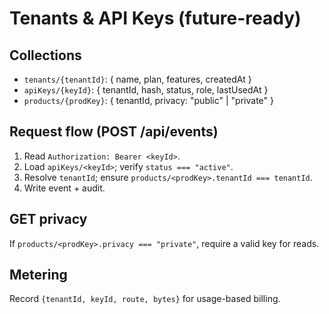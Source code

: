 # Tenants & API Keys (future-ready)

## Collections
- `tenants/{tenantId}`: { name, plan, features, createdAt }
- `apiKeys/{keyId}`: { tenantId, hash, status, role, lastUsedAt }
- `products/{prodKey}`: { tenantId, privacy: "public" | "private" }

## Request flow (POST /api/events)
1. Read `Authorization: Bearer <keyId>`.
2. Load `apiKeys/<keyId>`; verify `status === "active"`.
3. Resolve `tenantId`; ensure `products/<prodKey>.tenantId === tenantId`.
4. Write event + audit.

## GET privacy
If `products/<prodKey>.privacy === "private"`, require a valid key for reads.

## Metering
Record `{tenantId, keyId, route, bytes}` for usage-based billing.
